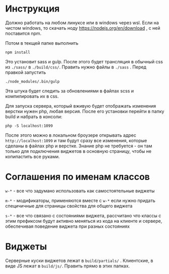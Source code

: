 # Инструкция

Должно работать на любом линуксе или в windows через wsl. Если на чистом windows, то скачать ноду https://nodejs.org/en/download , с ней поставится npm.

Потом в текщей папке выполнить

    npm install

Это установит sass и gulp. После этого будет трансляция в обычный css из `./sass/` в `./build/css/`. Править нужно файлы в `./sass` . Перед правкой запустить

    ./node_modules/.bin/gulp

Эта штука будет следить за обновлениями в файлах scss и компилировать их в css.

Для запуска сервера, который вживую будет отображать изменения верстки нужен php, любая версия. После его установки перейти в папку build и набрать в консоли:

    php -S localhost:1099

После этого можно в локальном броузере открывать адрес `http://localhost:1099` и там будут сразу все изменения, которые сделаны в файлах php и верстке. Знание php не требуется - он там только для подключения виджетов в основную страницу, чтобы не копипастить все руками.


# Соглашения по именам классов

`w-*` - все что задумано использовать как самостоятельные виджеты

`m-*` - модификаторы, применяются вместе с `w-*` если нужно придать специчичные для страницы свойства для общего виджета

`s-*` - все что связано с состояниями виджета, рассчитано что классы с этим префиксом будут активно меняться из кода на клиенте и сервере, обеспечивая поведение виджета при разных состояниях


# Виджеты

Серверные куски виджетов лежат в `build/partials/` . Клиентские, в виде JS лежат в `build/js/`. Править прямо в этих папках.
